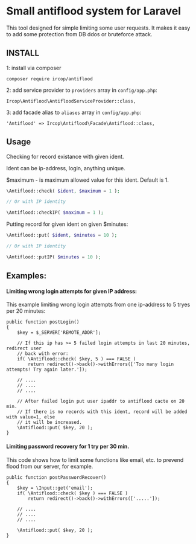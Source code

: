 # Small antiflood system for Laravel

This tool designed for simple limiting some user requests.
It makes it easy to add some protection from DB ddos or bruteforce attack.


## INSTALL

1: install via composer

```
composer require ircop/antiflood
```

2: add service provider to `providers` array in `config/app.php`:
```
Ircop\Antiflood\AntifloodServiceProvider::class,
```

3: add facade alias to `aliases` array in `config/app.php`:
```
'Antiflood' => Ircop\Antiflood\Facade\Antiflood::class,
```



## Usage

Checking for record existance with given ident.

Ident can be ip-address, login, anything unique.

$maximum - is maximum allowed value for this ident. Default is 1.

```php
\Antiflood::check( $ident, $maximum = 1 );

// Or with IP identity

\Antiflood::checkIP( $maximum = 1 );
```


Putting record for given ident on given $minutes:
```php
\Antiflood::put( $ident, $minutes = 10 );

// Or with IP identity

\Antiflood::putIP( $minutes = 10 );
```

## Examples:

#### Limiting wrong login attempts for given IP address:


This example limiting wrong login attempts from one ip-address to 5 tryes per 20 minutes:
```
public function postLogin()
{
	$key = $_SERVER['REMOTE_ADDR'];
	
	// If this ip has >= 5 failed login attempts in last 20 minutes, redirect user
	// back with error:
	if( \Antiflood::check( $key, 5 ) === FALSE )
		return redirect()->back()->withErrors(['Too many login attempts! Try again later.']);
	
	// ....
	// ....
	// ....

	// After failed login put user ipaddr to antiflood cacte on 20 min.
	// If there is no records with this ident, record will be added with value=1, else
	// it will be increased.
	\Antiflood::put( $key, 20 );
}
```


#### Limiting password recovery for 1 try per 30 min.

This code shows how to limit some functions like email, etc. to prevend flood from our server, for example.
```
public function postPasswordRecover()
{
	$key = \Input::get('email');
	if( \Antiflood::check( $key ) === FALSE )
		return redirect()->back()->withErrors(['.....']);
	
	// ....
	// ....
	// ....

	\Antiflood::put( $key, 20 );
}
```


